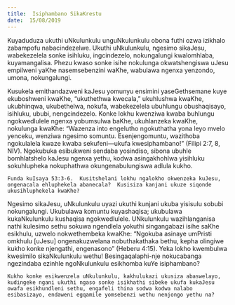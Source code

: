 ```yaml
---
title:  Isiphambano SikaKrestu
date:  15/08/2019
---
```


Kuyaduduza ukuthi uNkulunkulu unguNkulunkulu obona futhi ozwa izikhalo zabampofu nabacindezelwe.  Ukuthi uNkulunkulu, ngesimo sikaJesu, wabekezelela sonke isihluku, ingcindezelo, nokungalungi kwalomhlaba, kuyamangalisa. Phezu kwaso sonke isihe nokulunga okwatshengiswa uJesu empilweni yaKhe nasemsebenzini waKhe, wabulawa ngenxa yenzondo, umona, nokungalungi.

Kusukela emithandazweni kaJesu yomunyu ensimini yaseGethsemane kuye ekuboshweni kwaKhe, “ukuthethwa kwecala,” ukuhlushwa kwaKhe, ukubhinqwa, ukubethelwa, nokufa, wabekezelela ubuhlungu obushaqisayo, isihluku, ububi, nengcindezelo.  Konke lokhu kwenziwa kwaba buhlungu ngokwedlulele ngenxa yobumsulwa baKhe, ukuhlanzeka kwaKhe, nokulunga kwaKhe: “Wazenza into engelutho ngokuthatha yona leyo mvelo yenceku, wenziwa ngesimo somuntu.  Esenjengomuntu, wazithoba ngokulalela kwaze kwaba sekufeni—ukufa kwesiphambano!” (Filipi 2:7, 8, NIV).  Ngokubuka esibukweni sendaba yosindiso, sibona ubuhle bomhlatshelo kaJesu ngenxa yethu, kodwa asingakhohlwa yisihluku sokuhlupheka nokuphathwa okungenabulungiswa adlula kukho.

`Funda kuIsaya 53:3-6.  Kusitshelani lokhu ngalokho okwenzeka kuJesu, ongenacala ehluphekela abanecala?  Kusisiza kanjani ukuze siqonde ukusihluphekela kwaKhe?`

Ngesimo sikaJesu, uNkulunkulu uyazi ukuthi kunjani ukuba yisisulu sobubi nokungalungi. Ukubulawa komuntu kuyashaqisa; ukubulawa kukaNkulunkulu kushaqisa ngokwedlulele. UNkulunkulu wazihlanganisa nathi kulesimo sethu sokuwa ngendlela yokuthi singangabazi isihe saKhe esikhulu, uzwelo nokwethembeka kwaKhe: “Ngokuba asinaye umPristi omkhulu [uJesu] ongenakuzwelana nobuthakathaka bethu, kepha olingiwe kukho konke njengathi, engenasono” (Heberu 4:15).  Yeka lokho kwembulwa kwesimilo sikaNkulunkulu wethu! Besingaqalaphi-nje nokucabanga ngezindaba ezinhle ngoNkulunkulu esikhomba kuYe isiphambano?

`Kukho konke esikwenzela uNkulunkulu, kakhulukazi ukusiza abaswelayo, kudingeke ngani ukuthi ngaso sonke isikhathi sibeke ukufa kukaJesu owafa esikhundleni sethu, engafeli thina sodwa kodwa nalabo esibasizayo, endaweni egqamile yomsebenzi wethu nenjongo yethu na?`